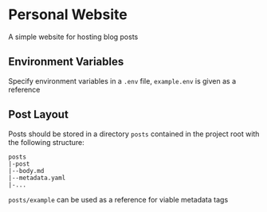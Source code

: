 # Personal Website

A simple website for hosting blog posts

## Environment Variables

Specify environment variables in a `.env` file, `example.env` is given as a reference

## Post Layout

Posts should be stored in a directory `posts` contained in the project root with the following structure:

```
posts
|-post
|--body.md
|--metadata.yaml
|-...
```

`posts/example` can be used as a reference for viable metadata tags

